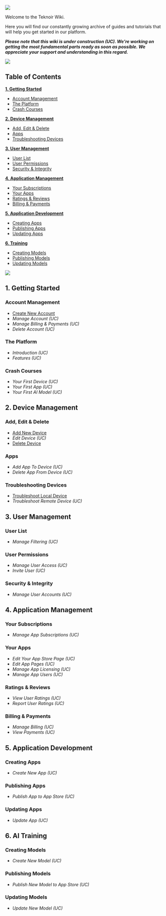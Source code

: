 ![](https://i.ibb.co/c1gTM17/Git-Hub-Wiki-Banner.png)

Welcome to the Teknoir Wiki.

Here you will find our constantly growing archive of guides and tutorials that will help you get started in our platform.

_**Please note that this wiki is under construction (UC). We're working on getting the most fundamental parts ready as soon as possible. We appreciate your support and understanding in this regard.**_

![](https://i.ibb.co/ggK6F8P/divider.png)

## Table of Contents

**[1. Getting Started](#1-getting-started)**
* [Account Management](#account-management)
* [The Platform](#the-platform)
* [Crash Courses](#crash-courses)

**[2. Device Management](#2-device-management)**
* [Add, Edit & Delete](#add-edit--delete)
* [Apps](#apps)
* [Troubleshooting Devices](#troubleshooting-devices)

**[3. User Management](#3-user-management)**
* [User List](#user-list)
* [User Permissions](#user-permissions)
* [Security & Integrity](#security--integrity)

**[4. Application Management](#4-application-management)**
* [Your Subscriptions](#your-subscriptions)
* [Your Apps](#your-apps)
* [Ratings & Reviews](#ratings--reviews)
* [Billing & Payments](#billing--payments)

**[5. Application Development](#5-application-development)**
* [Creating Apps](#creating-apps)
* [Publishing Apps](#publishing-apps)
* [Updating Apps](#updating-apps)

**[6. Training](#6-ai-training)**
* [Creating Models](#creating-models)
* [Publishing Models](#publishing-models)
* [Updating Models](#updating-models)

![](https://i.ibb.co/ggK6F8P/divider.png)

## 1. Getting Started

### Account Management
* [Create New Account](/create-new-account)
* _Manage Account (UC)_
* _Manage Billing & Payments (UC)_
* _Delete Account (UC)_

### The Platform
* _Introduction (UC)_
* _Features (UC)_

### Crash Courses
* _Your First Device (UC)_
* _Your First App (UC)_
* _Your First AI Model (UC)_

## 2. Device Management

### Add, Edit & Delete
* [Add New Device](/add-new-device)
* _Edit Device (UC)_
* [Delete Device](/delete-device)
### Apps
* _Add App To Device (UC)_
* _Delete App From Device (UC)_
### Troubleshooting Devices
* [Troubleshoot Local Device](/troubleshooting-devices)
* _Troubleshoot Remote Device (UC)_

## 3. User Management

### User List
* _Manage Filtering (UC)_
### User Permissions
* _Manage User Access (UC)_
* _Invite User (UC)_
### Security & Integrity
* _Manage User Accounts (UC)_

## 4. Application Management

### Your Subscriptions
* _Manage App Subscriptions (UC)_
### Your Apps
* _Edit Your App Store Page (UC)_
* _Edit App Pages (UC)_
* _Manage App Licensing (UC)_
* _Manage App Users (UC)_
### Ratings & Reviews
* _View User Ratings (UC)_
* _Report User Ratings (UC)_
### Billing & Payments
* _Manage Billing (UC)_
* _View Payments (UC)_

## 5. Application Development

### Creating Apps
* _Create New App (UC)_
### Publishing Apps
* _Publish App to App Store (UC)_
### Updating Apps
* _Update App (UC)_

## 6. AI Training

### Creating Models
* _Create New Model (UC)_
### Publishing Models
* _Publish New Model to App Store (UC)_
### Updating Models
* _Update New Model (UC)_  


